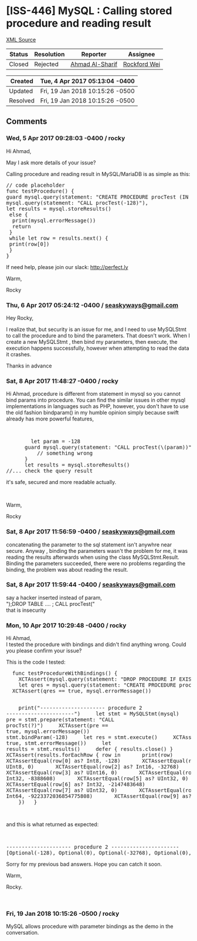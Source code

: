 # [ISS-446] MySQL : Calling stored procedure and reading result

[XML Source](../xml/ISS-446.xml)
<p></p>





Status|Resolution|Reporter|Assignee
------|----------|--------|--------
Closed|Rejected|[Ahmad Al-Sharif](seaskyways@gmail.com)|[Rockford Wei]($rocky)





Created|Tue, 4 Apr 2017 05:13:04 -0400
-------|--------------
Updated|Fri, 19 Jan 2018 10:15:26 -0500
Resolved|Fri, 19 Jan 2018 10:15:26 -0500


## Comments




### Wed, 5 Apr 2017 09:28:03 -0400 / rocky 

<p><p>Hi Ahmad,</p>

<p>May I ask more details of your issue?</p>

<p>Calling procedure and reading result in MySQL/MariaDB is as simple as this:</p>
<div class="code panel" style="border-width: 1px;"><div class="codeContent panelContent">
<pre class="code-java"><span class="code-comment">// code placeholder
</span>func testProcedure() {
guard mysql.query(statement: <span class="code-quote">"CREATE PROCEDURE procTest (IN x INT) BEGIN SELECT * FROM int_test WHERE a = x; END"</span>),
mysql.query(statement: <span class="code-quote">"CALL procTest(-128)"</span>),
let results = mysql.storeResults()
 <span class="code-keyword">else</span> { 
  print(mysql.errorMessage())
  <span class="code-keyword">return</span>
 }
 <span class="code-keyword">while</span> let row = results.next() {
 print(row[0])
 }
}
</pre>
</div></div>
<p>If need help, please join our slack: <a href="http://perfect.ly/" class="external-link" rel="nofollow">http://perfect.ly</a></p>

<p>Warm,</p>

<p>Rocky</p></p>


### Thu, 6 Apr 2017 05:24:12 -0400 / seaskyways@gmail.com 

<p><p>Hey Rocky,</p>

<p>I realize that, but security is an issue for me, and I need to use MySQLStmt to call the procedure and to bind the parameters. That doesn't work. When I create a new MySQLStmt , then bind my parameters, then execute, the execution happens successfully, however when attempting to read the data it crashes.</p>

<p>Thanks in advance</p></p>


### Sat, 8 Apr 2017 11:48:27 -0400 / rocky 

<p><p>Hi Ahmad, procedure is different from statement in mysql so you cannot bind params into procedure. You can find the similar issues in other mysql implementations in languages such as PHP, however, you don't have to use the old fashion bindparam() in my humble opinion simply because swift already has more powerful features, </p>

<p> </p>
<div class="code panel" style="border-width: 1px;"><div class="codeContent panelContent">
<pre class="code-java">        let param = -128
      guard mysql.query(statement: <span class="code-quote">"CALL procTest(\(param))"</span>) <span class="code-keyword">else</span> {
          <span class="code-comment">// something wrong
</span>      }
      let results = mysql.storeResults()
<span class="code-comment">//... check the query result</span></pre>
</div></div>
<p>it's safe, secured and more readable actually.</p>

<p> </p>

<p>Warm,</p>

<p>Rocky</p></p>


### Sat, 8 Apr 2017 11:56:59 -0400 / seaskyways@gmail.com 

<p><p>concatenating the parameter to the sql statement isn't anywhre near secure. Anyway , binding the parameters wasn't the problem for me, it was reading the results afterwards when using the class MySQLStmt.Result. Binding the parameters succeeded, there were no problems regarding the binding, the problem was about reading the result.</p></p>


### Sat, 8 Apr 2017 11:59:44 -0400 / seaskyways@gmail.com 

<p><p>say a hacker inserted instead of param, <br/>
");DROP TABLE .... ; CALL procTest("<br/>
that is insecurity</p></p>


### Mon, 10 Apr 2017 10:29:48 -0400 / rocky 

<p><p>Hi Ahmad,<br/>
 I tested the procedure with bindings and didn't find anything wrong. Could you please confirm your issue?</p>

<p>This is the code I tested:</p>
<div class="code panel" style="border-width: 1px;"><div class="codeContent panelContent">
<pre class="code-java">  func testProcedureWithBindings() {
    XCTAssert(mysql.query(statement: <span class="code-quote">"DROP PROCEDURE IF EXISTS procTst"</span>))
    let qres = mysql.query(statement: <span class="code-quote">"CREATE PROCEDURE procTst (IN x INT) BEGIN SELECT * FROM int_test WHERE a = x; END"</span>)
  XCTAssert(qres == <span class="code-keyword">true</span>, mysql.errorMessage())

    print(<span class="code-quote">"--------------------- procedure 2 ----------------------"</span>)
    let stmt = MySQLStmt(mysql)
    let pre = stmt.prepare(statement: <span class="code-quote">"CALL procTst(?)"</span>)
    XCTAssert(pre == <span class="code-keyword">true</span>, mysql.errorMessage())
    stmt.bindParam(-128)
    let res = stmt.execute()
    XCTAssert(res == <span class="code-keyword">true</span>, stmt.errorMessage())
    let results = stmt.results()
    defer { results.close() }
    XCTAssert(results.forEachRow { row in
      print(row)
      XCTAssertEqual(row[0] as? Int8, -128)
      XCTAssertEqual(row[1] as? UInt8, 0)
      XCTAssertEqual(row[2] as? Int16, -32768)
      XCTAssertEqual(row[3] as? UInt16, 0)
      XCTAssertEqual(row[4] as? Int32, -8388608)
      XCTAssertEqual(row[5] as? UInt32, 0)
      XCTAssertEqual(row[6] as? Int32, -2147483648)
      XCTAssertEqual(row[7] as? UInt32, 0)
      XCTAssertEqual(row[8] as? Int64, -9223372036854775808)
      XCTAssertEqual(row[9] as? UInt64, 0)
    })
  }

</pre>
</div></div>
<p>and this is what returned as expected:</p>

<p> </p>
<div class="preformatted panel" style="border-width: 1px;"><div class="preformattedContent panelContent">
<pre>--------------------- procedure 2 ----------------------
[Optional(-128), Optional(0), Optional(-32768), Optional(0), Optional(-8388608), Optional(0), Optional(-2147483648), Optional(0), Optional(-9223372036854775808), Optional(0)]</pre>
</div></div>
<p>Sorry for my previous bad answers. Hope you can catch it soon.</p>

<p>Warm,</p>

<p>Rocky.</p>

<p> </p></p>


### Fri, 19 Jan 2018 10:15:26 -0500 / rocky 

<p><p>MySQL allows procedure with parameter bindings as the demo in the conversation.</p></p>


